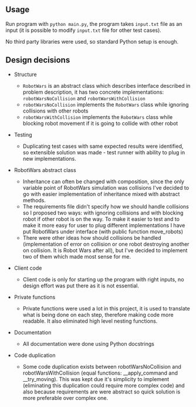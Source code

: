 
<h2>Usage</h2>

Run program with `python main.py`, the program takes `input.txt` file as an input 
(it is possible to modify `input.txt` file for other test cases).

No third party libraries were used, so standard Python setup is enough.


<h2>Design decisions</h2>

- Structure
  - `RobotWars` is an abstract class which describes interface described in problem description,
  it has two concrete implementations: `robotWarsNoCollision` and `robotWarsWithCollision`
  - `robotWarsNoCollision` implements the `RobotWars` class while ignoring collisions with other robots
  - `robotWarsWithCollision` implements the `RobotWars` class while blocking robot movement if it is going to collide
  with other robot

- Testing
  - Duplicating test cases with same expected results were identified, so extensible solution was made - test runner
  with ability to plug in new implementations.

- RobotWars abstract class
  - Inheritance can often be changed with composition, since the only variable point of RobotWars simulation was
  collisions I've decided to go with easier implementation of inheritance mixed with abstract methods.
  - The requirements file didn't specify how we should handle collisions so I proposed two ways: with ignoring 
  collisions and with blocking robot if other robot is on the way. To make it easier to test and to make it more
  easy for user to plug different implementations I have put RobotWars under interface (with public function move_robots)
  - There were other ideas how should collisions be handled (implementation of error on collision or one robot destroying 
  another on collision. It is Robot Wars after all), but I've decided to implement two of them which made most sense for me.

- Client code
  - Client code is only for starting up the program with right inputs, no design effort was put there as it is not
  essential.

- Private functions
  - Private functions were used a lot in this project, it is used to translate what is being done on each step,
  therefore making code more readable. It also eliminated high level nesting functions.

- Documentation
  - All documentation were done using Python docstrings

- Code duplication 
  - Some code duplication exists between robotWarsNoCollision and robotWarsWithCollision 
  (equal functions: __apply_command and __try_moving). This was kept due it's simplicity to implement (eliminating
  this duplication could require more complex code) and also because requirements are were abstract so quick solution
  is more preferable over complex one.

